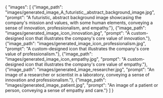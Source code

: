 {
"images": [
    {"image_path": "images/generated_image_A_futuristic,_abstract_background_image.jpg", "prompt": "A futuristic, abstract background image showcasing the company's mission and values, with some human elements, conveying a sense of innovation, professionalism, and empathy."},
    {"image_path": "images/generated_image_icon_innovation.jpg", "prompt": "A custom-designed icon that illustrates the company's core value of innovation."},
    {"image_path": "images/generated_image_icon_professionalism.jpg", "prompt": "A custom-designed icon that illustrates the company's core value of professionalism."},
    {"image_path": "images/generated_image_icon_empathy.jpg", "prompt": "A custom-designed icon that illustrates the company's core value of empathy."},
    {"image_path": "images/generated_image_researcher.jpg", "prompt": "An image of a researcher or scientist in a laboratory, conveying a sense of innovation and professionalism."},
    {"image_path": "images/generated_image_patient.jpg", "prompt": "An image of a patient or person, conveying a sense of empathy and care."}
]
}